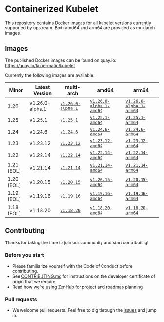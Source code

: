 # Containerized Kubelet

This repository contains Docker images for all kubelet versions currently supported by upstream.
Both amd64 and arm64 are provided as multiarch images.

## Images

The published Docker images can be found on quay.io: https://quay.io/kubermatic/kubelet

Currently the following images are available:

<!-- versions_start -->
| Minor | Latest Version | multi-arch | amd64 | arm64 |
| ----- | ------- | ---------- | ----- | ----- |
| 1.26 | v1.26.0-alpha.1 | [`v1.26.0-alpha.1`](https://quay.io/kubermatic/kubelet:v1.26.0-alpha.1) | [`v1.26.0-alpha.1-amd64`](https://quay.io/kubermatic/kubelet:v1.26.0-alpha.1-amd64) | [`v1.26.0-alpha.1-arm64`](https://quay.io/kubermatic/kubelet:v1.26.0-alpha.1-arm64) |
| 1.25 | v1.25.1 | [`v1.25.1`](https://quay.io/kubermatic/kubelet:v1.25.1) | [`v1.25.1-amd64`](https://quay.io/kubermatic/kubelet:v1.25.1-amd64) | [`v1.25.1-arm64`](https://quay.io/kubermatic/kubelet:v1.25.1-arm64) |
| 1.24 | v1.24.6 | [`v1.24.6`](https://quay.io/kubermatic/kubelet:v1.24.6) | [`v1.24.6-amd64`](https://quay.io/kubermatic/kubelet:v1.24.6-amd64) | [`v1.24.6-arm64`](https://quay.io/kubermatic/kubelet:v1.24.6-arm64) |
| 1.23 | v1.23.12 | [`v1.23.12`](https://quay.io/kubermatic/kubelet:v1.23.12) | [`v1.23.12-amd64`](https://quay.io/kubermatic/kubelet:v1.23.12-amd64) | [`v1.23.12-arm64`](https://quay.io/kubermatic/kubelet:v1.23.12-arm64) |
| 1.22 | v1.22.14 | [`v1.22.14`](https://quay.io/kubermatic/kubelet:v1.22.14) | [`v1.22.14-amd64`](https://quay.io/kubermatic/kubelet:v1.22.14-amd64) | [`v1.22.14-arm64`](https://quay.io/kubermatic/kubelet:v1.22.14-arm64) |
| 1.21 (EOL) | v1.21.14 | [`v1.21.14`](https://quay.io/kubermatic/kubelet:v1.21.14) | [`v1.21.14-amd64`](https://quay.io/kubermatic/kubelet:v1.21.14-amd64) | [`v1.21.14-arm64`](https://quay.io/kubermatic/kubelet:v1.21.14-arm64) |
| 1.20 (EOL) | v1.20.15 | [`v1.20.15`](https://quay.io/kubermatic/kubelet:v1.20.15) | [`v1.20.15-amd64`](https://quay.io/kubermatic/kubelet:v1.20.15-amd64) | [`v1.20.15-arm64`](https://quay.io/kubermatic/kubelet:v1.20.15-arm64) |
| 1.19 (EOL) | v1.19.16 | [`v1.19.16`](https://quay.io/kubermatic/kubelet:v1.19.16) | [`v1.19.16-amd64`](https://quay.io/kubermatic/kubelet:v1.19.16-amd64) | [`v1.19.16-arm64`](https://quay.io/kubermatic/kubelet:v1.19.16-arm64) |
| 1.18 (EOL) | v1.18.20 | [`v1.18.20`](https://quay.io/kubermatic/kubelet:v1.18.20) | [`v1.18.20-amd64`](https://quay.io/kubermatic/kubelet:v1.18.20-amd64) | [`v1.18.20-arm64`](https://quay.io/kubermatic/kubelet:v1.18.20-arm64) |


<!-- versions_end -->

## Contributing

Thanks for taking the time to join our community and start contributing!

### Before you start

* Please familiarize yourself with the [Code of Conduct][3] before contributing.
* See [CONTRIBUTING.md][2] for instructions on the developer certificate of origin that we require.
* Read how [we're using ZenHub][13] for project and roadmap planning

### Pull requests

* We welcome pull requests. Feel free to dig through the [issues][1] and jump in.

[1]: https://github.com/kubermatic/kubelet/issues
[2]: https://github.com/kubermatic/kubelet/blob/main/CONTRIBUTING.md
[3]: https://github.com/kubermatic/kubelet/blob/main/CODE_OF_CONDUCT.md

[11]: https://groups.google.com/forum/#!forum/kubermatic-dev
[12]: https://kubermatic.slack.com/messages/kubelet
[13]: https://github.com/kubermatic/kubelet/blob/main/Zenhub.md
[15]: http://slack.kubermatic.io/
